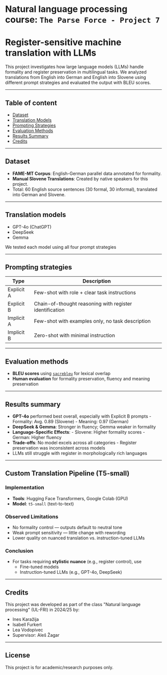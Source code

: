 # Natural language processing course: `The Parse Force - Project 7`
# Register-sensitive machine translation with LLMs

This project investigates how large language models (LLMs) handle formality and register preservation in multilingual tasks. We analyzed translations from English into German and English into Slovene using different prompt strategies and evaluated the output with BLEU scores.

---

## Table of content

- [Dataset](#-dataset)
- [Translation Models](#-translation-models)
- [Prompting Strategies](#-prompting-strategies)
- [Evaluation Methods](#-evaluation-methods)
- [Results Summary](#-results-summary)
- [Credits](#-credits)

---
## Dataset

- **FAME-MT Corpus**: English-German parallel data annotated for formality.
- **Manual Slovene Translations**: Created by native speakers for this project.
- Total: 60 English source sentences (30 formal, 30 informal), translated into German and Slovene.

---

## Translation models

- GPT-4o (ChatGPT)
- DeepSeek
- Gemma

We tested each model using all four prompt strategies

---

## Prompting strategies
| Type        | Description |
|-------------|-------------|
| Explicit A  | Few-shot with role + clear task instructions |
| Explicit B  | Chain-of-thought reasoning with register identification |
| Implicit A  | Few-shot with examples only, no task description |
| Implicit B  | Zero-shot with minimal instruction |

---

## Evaluation methods
- **BLEU scores** using [`sacrebleu`](https://github.com/mjpost/sacrebleu) for lexical overlap
- **Human evaluation** for formality preservation, fluency and meaning preservation
---

## Results summary
- **GPT-4o** performed best overall, especially with Explicit B prompts
      - Formality: Avg. 0.89 (Slovene)
      - Meaning: 0.97 (German)
- **DeepSeek & Gemma**: Stronger in fluency; Gemma weaker in formality
- **Language-Specific Effects**:
      - Slovene: Higher formality scores
      - German: Higher fluency
- **Trade-offs**: No model excels across all categories
      - Register preservation was inconsistent across models
- LLMs still struggle with register in morphologically rich languages


  

---

## Custom Translation Pipeline (T5-small)

### Implementation
- **Tools**: Hugging Face Transformers, Google Colab (GPU)  
- **Model**: `t5-small` (text-to-text)

### Observed Limitations
- No formality control — outputs default to neutral tone  
- Weak prompt sensitivity — little change with rewording  
- Lower quality on nuanced translation vs. instruction-tuned LLMs  

### Conclusion
- For tasks requiring **stylistic nuance** (e.g., register control), use  
  - Fine-tuned models  
  - Instruction-tuned LLMs (e.g., GPT-4o, DeepSeek)
---

## Credits
This project was developed as part of the class "Natural language processing" (UL-FRI) in 2024/25 by:
- Ines Karažija
- Isabell Furkert
- Lea Vodopivec
- Supervisor: Aleš Žagar

---

## License
This project is for academic/research purposes only.
